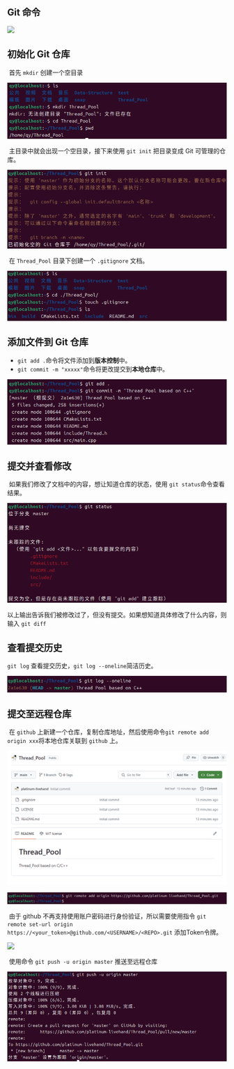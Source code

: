 ## Git 命令

![](D:\C++Project\C++\AD\picture\git-4.png)

## 初始化 Git 仓库

​	首先 `mkdir` 创建一个空目录

![](..\picture\git-1.png)

​	主目录中就会出现一个空目录，接下来使用 `git init` 把目录变成 Git 可管理的仓库。

![](..\picture\git-2.png)

​	在 `Thread_Pool` 目录下创建一个 `.gitignore` 文档。

![](..\picture\git-3.png)

## 添加文件到 Git 仓库

- `git add .`命令将文件添加到**版本控制**中。
- `git commit -m "xxxxx"`命令将更改提交到**本地仓库**中。

![](..\picture\git-5.png)

## 提交并查看修改

​	如果我们修改了文档中的内容，想让知道仓库的状态，使用 `git status`命令查看结果。

![](..\picture\git-6.png)

​	以上输出告诉我们被修改过了，但没有提交。如果想知道具体修改了什么内容，则输入 `git diff`

## 查看提交历史

`git log` 查看提交历史，`git log --oneline`简洁历史。

![](..\picture\git-10.png)

## 提交至远程仓库

​	在 `github` 上新建一个仓库，复制仓库地址，然后使用命令`git remote add origin xxx`将本地仓库关联到 `github` 上。

![](..\picture\git-11.png)

![](..\picture\git-12.png)

​	由于 github 不再支持使用账户密码进行身份验证，所以需要使用指令 `git remote set-url origin https://<your_token>@github.com/<USERNAME>/<REPO>.git` 添加Token令牌。

![](D:\C++Project\C++\AD\picture\git-13.png)

​	使用命令 `git push -u origin master` 推送至远程仓库

![](..\picture\git-14.png)
